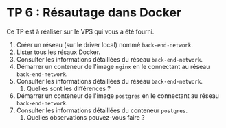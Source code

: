 # TP 6 : Résautage dans Docker

Ce TP est à réaliser sur le VPS qui vous a été fourni.

1. Créer un réseau (sur le driver local) nommé `back-end-network`.
2. Lister tous les résaux Docker.
3. Consulter les informations détaillées du réseau `back-end-network`.
4. Démarrer un conteneur de l'image `nginx` en le connectant au réseau `back-end-network`.
3. Consulter les informations détaillées du réseau `back-end-network`.
   1. Quelles sont les différences ?
4. Démarrer un conteneur de l'image `postgres` en le connectant au réseau `back-end-network`.
5. Consulter les informations détaillées du conteneur `postgres`.
   1. Quelles observations pouvez-vous faire ?